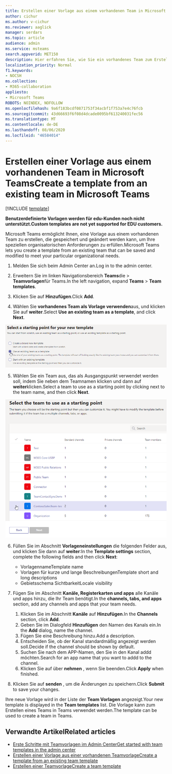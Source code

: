 ```yaml
---
title: Erstellen einer Vorlage aus einem vorhandenen Team in Microsoft Teams
author: cichur
ms.author: v-cichur
ms.reviewer: aaglick
manager: serdars
ms.topic: article
audience: admin
ms.service: msteams
search.appverid: MET150
description: Hier erfahren Sie, wie Sie ein vorhandenes Team zum Erstellen einer neuen Vorlage in Microsoft Teams verwenden.
localization_priority: Normal
f1.keywords:
- NOCSH
ms.collection:
- M365-collaboration
appliesto:
- Microsoft Teams
ROBOTS: NOINDEX, NOFOLLOW
ms.openlocfilehash: 9a6f183bcdf0871753f34acbf1f753a7e4c76fcb
ms.sourcegitcommit: 43d66693f6f08d4dcade0095bf613240031fec56
ms.translationtype: MT
ms.contentlocale: de-DE
ms.lasthandoff: 08/06/2020
ms.locfileid: "46584014"
---
```

# <a name="create-a-template-from-an-existing-team-in-microsoft-teams"></a><span data-ttu-id="19a48-103">Erstellen einer Vorlage aus einem vorhandenen Team in Microsoft Teams</span><span class="sxs-lookup"><span data-stu-id="19a48-103">Create a template from an existing team in Microsoft Teams</span></span>

[!INCLUDE [template](includes/preview-feature.md)]

<span data-ttu-id="19a48-104">**Benutzerdefinierte Vorlagen werden für edu-Kunden noch nicht unterstützt.**</span><span class="sxs-lookup"><span data-stu-id="19a48-104">**Custom templates are not yet supported for EDU customers.**</span></span>

<span data-ttu-id="19a48-105">Microsoft Teams ermöglicht Ihnen, eine Vorlage aus einem vorhandenen Team zu erstellen, die gespeichert und geändert werden kann, um Ihre speziellen organisatorischen Anforderungen zu erfüllen.</span><span class="sxs-lookup"><span data-stu-id="19a48-105">Microsoft Teams lets you create a template from an existing team that can be saved and modified to meet your particular organizational needs.</span></span>

1. <span data-ttu-id="19a48-106">Melden Sie sich beim Admin Center an.</span><span class="sxs-lookup"><span data-stu-id="19a48-106">Log in to the admin center.</span></span>

2. <span data-ttu-id="19a48-107">Erweitern Sie im linken Navigationsbereich **Teams**die  >  **Teamvorlagen**für Teams.</span><span class="sxs-lookup"><span data-stu-id="19a48-107">In the left navigation, expand **Teams** > **Team templates**.</span></span>

3. <span data-ttu-id="19a48-108">Klicken Sie auf **Hinzufügen**.</span><span class="sxs-lookup"><span data-stu-id="19a48-108">Click **Add**.</span></span>

4. <span data-ttu-id="19a48-109">Wählen Sie **vorhandenes Team als Vorlage verwenden**aus, und klicken Sie auf **weiter**.</span><span class="sxs-lookup"><span data-stu-id="19a48-109">Select **Use an existing team as a template**, and click **Next**.</span></span>

 ![Abbildung des Bildschirms "Startpunkt für Teamvorlagen" mit hervorgehobener Option "vorhandenes Team als Vorlage verwenden"](media/team-existing-team-as-template.png)

5. <span data-ttu-id="19a48-111">Wählen Sie ein Team aus, das als Ausgangspunkt verwendet werden soll, indem Sie neben dem Teamnamen klicken und dann auf **weiter**klicken.</span><span class="sxs-lookup"><span data-stu-id="19a48-111">Select a team to use as a starting point by clicking next to the team name, and then click **Next**.</span></span>

![Eine Abbildung der Liste der Teams, in der ein Team hervorgehoben ist.](media/team-existing-team-selection.png)

6. <span data-ttu-id="19a48-113">Füllen Sie im Abschnitt **Vorlageneinstellungen** die folgenden Felder aus, und klicken Sie dann auf **weiter**:</span><span class="sxs-lookup"><span data-stu-id="19a48-113">In the **Template settings** section, complete the following fields and then click **Next**:</span></span>
    - <span data-ttu-id="19a48-114">Vorlagenname</span><span class="sxs-lookup"><span data-stu-id="19a48-114">Template name</span></span>
    - <span data-ttu-id="19a48-115">Vorlagen für kurze und lange Beschreibungen</span><span class="sxs-lookup"><span data-stu-id="19a48-115">Template short and long descriptions</span></span>
    - <span data-ttu-id="19a48-116">Gebietsschema Sichtbarkeit</span><span class="sxs-lookup"><span data-stu-id="19a48-116">Locale visibility</span></span>  
  
7. <span data-ttu-id="19a48-117">Fügen Sie im Abschnitt **Kanäle, Registerkarten und apps** alle Kanäle und apps hinzu, die Ihr Team benötigt.</span><span class="sxs-lookup"><span data-stu-id="19a48-117">In the **channels, tabs, and apps** section, add any channels and apps that your team needs.</span></span>

    1. <span data-ttu-id="19a48-118">Klicken Sie im Abschnitt **Kanäle** auf **Hinzufügen**.</span><span class="sxs-lookup"><span data-stu-id="19a48-118">In the **Channels** section, click **Add**.</span></span>
    2. <span data-ttu-id="19a48-119">Geben Sie im Dialogfeld **Hinzufügen** den Namen des Kanals ein.</span><span class="sxs-lookup"><span data-stu-id="19a48-119">In the **Add** dialog, name the channel.</span></span>
    3. <span data-ttu-id="19a48-120">Fügen Sie eine Beschreibung hinzu.</span><span class="sxs-lookup"><span data-stu-id="19a48-120">Add a description.</span></span>
    4. <span data-ttu-id="19a48-121">Entscheiden Sie, ob der Kanal standardmäßig angezeigt werden soll.</span><span class="sxs-lookup"><span data-stu-id="19a48-121">Decide if the channel should be shown by default.</span></span>
    5. <span data-ttu-id="19a48-122">Suchen Sie nach dem APP-Namen, den Sie in den Kanal addd möchten.</span><span class="sxs-lookup"><span data-stu-id="19a48-122">Search for an app name that you want to addd to the channel.</span></span>
    6. <span data-ttu-id="19a48-123">Klicken Sie auf über **nehmen** , wenn Sie beenden.</span><span class="sxs-lookup"><span data-stu-id="19a48-123">Click **Apply** when finished.</span></span>

8. <span data-ttu-id="19a48-124">Klicken Sie auf **senden** , um die Änderungen zu speichern.</span><span class="sxs-lookup"><span data-stu-id="19a48-124">Click **Submit** to save your changes.</span></span>

<span data-ttu-id="19a48-125">Ihre neue Vorlage wird in der Liste der **Team Vorlagen** angezeigt.</span><span class="sxs-lookup"><span data-stu-id="19a48-125">Your new template is displayed in the **Team templates** list.</span></span> <span data-ttu-id="19a48-126">Die Vorlage kann zum Erstellen eines Teams in Teams verwendet werden.</span><span class="sxs-lookup"><span data-stu-id="19a48-126">The template can be used to create a team in Teams.</span></span>

## <a name="related-articles"></a><span data-ttu-id="19a48-127">Verwandte Artikel</span><span class="sxs-lookup"><span data-stu-id="19a48-127">Related articles</span></span>

- [<span data-ttu-id="19a48-128">Erste Schritte mit Teamvorlagen im Admin Center</span><span class="sxs-lookup"><span data-stu-id="19a48-128">Get started with team templates in the admin center</span></span>](get-started-with-teams-templates-in-the-admin-console.md)
- [<span data-ttu-id="19a48-129">Erstellen einer Vorlage aus einer vorhandenen Teamvorlage</span><span class="sxs-lookup"><span data-stu-id="19a48-129">Create a template from an existing team template</span></span>](create-template-from-existing-template.md)
- [<span data-ttu-id="19a48-130">Erstellen einer Teamvorlage</span><span class="sxs-lookup"><span data-stu-id="19a48-130">Create a team template</span></span>](create-a-team-template.md)
